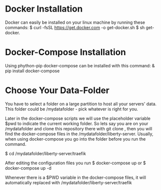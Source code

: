# Docker Installation
Docker can easily be installed on your linux machine by running these commands:
$ curl -fsSL https://get.docker.com -o get-docker.sh
$ sh get-docker.

# Docker-Compose Installation
Using phython-pip docker-compose can be installed with this command:
& pip install docker-compose

# Choose Your Data-Folder
You have to select a folder on a large partition to host all your servers' data. This folder could be /mydatafolder - pick whatever is right for you.

Later in the docker-compose scripts we will use the placeholder variable $pwd to indicate the current working folder. So lets say you are on your /mydatafolder and clone this repository there with git clone <repository>, then you will find the docker-compose files in the /mydatafolder/liberty-server. Usually, when using docker-compose you go into the folder before you run the command.

$ cd /mydatafolder/liberty-server/traefik

After editing the configuration files you run
$ docker-compose up
or
$ docker-compose up -d

Whenever there is a $PWD variable in the docker-compose files, it will automatically replaced with /mydatafolder/liberty-server/traefik
